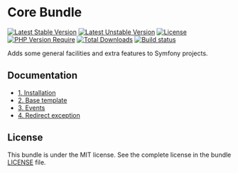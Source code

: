 # Core Bundle

[![Latest Stable Version](https://poser.pugx.org/softspring/core-bundle/v/stable.svg)](https://packagist.org/packages/softspring/core-bundle)
[![Latest Unstable Version](https://poser.pugx.org/softspring/core-bundle/v/unstable.svg)](https://packagist.org/packages/softspring/core-bundle)
[![License](https://poser.pugx.org/softspring/core-bundle/license.svg)](https://packagist.org/packages/softspring/core-bundle)
[![PHP Version Require](http://poser.pugx.org/softspring/core-bundle/require/php)](https://packagist.org/packages/softspring/core-bundle)
[![Total Downloads](https://poser.pugx.org/softspring/core-bundle/downloads)](https://packagist.org/packages/softspring/core-bundle)
[![Build status](https://github.com/softspring/core-bundle/actions/workflows/php.yml/badge.svg?branch=5.0)](https://github.com/softspring/core-bundle/actions/workflows/php.yml)

Adds some general facilities and extra features to Symfony projects.

## Documentation

* [1. Installation](docs/1_installation.md)
* [2. Base template](docs/2_base_template.md)
* [3. Events](docs/3_events.md)
* [4. Redirect exception](docs/4_redirect_exception.md)

## License

This bundle is under the MIT license. See the complete license in the bundle [LICENSE](LICENSE) file.
